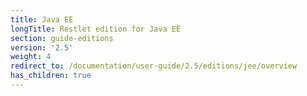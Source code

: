 ```yaml
---
title: Java EE
longTitle: Restlet edition for Java EE
section: guide-editions
version: '2.5'
weight: 4
redirect_to: /documentation/user-guide/2.5/editions/jee/overview
has_children: true
---
```

